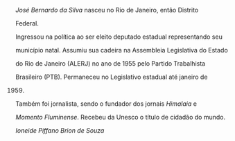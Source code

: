 

*José Bernardo da Silva* nasceu no Rio de Janeiro, então Distrito

Federal.



Ingressou na política ao ser eleito deputado estadual representando seu

município natal. Assumiu sua cadeira na Assembleia Legislativa do Estado

do Rio de Janeiro (ALERJ) no ano de 1955 pelo Partido Trabalhista

Brasileiro (PTB). Permaneceu no Legislativo estadual até janeiro de

1959.



Também foi jornalista, sendo o fundador dos jornais *Himalaia* e

*Momento Fluminense*. Recebeu da Unesco o título de cidadão do mundo.



*Ioneide Piffano Brion de Souza*



